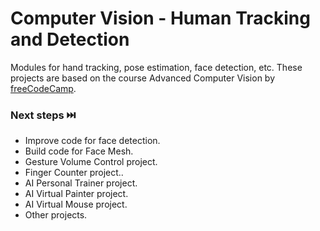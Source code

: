 # Computer Vision - Human Tracking and Detection
Modules for hand tracking, pose estimation, face detection, etc.
These projects are based on the course Advanced Computer Vision by [freeCodeCamp](https://www.youtube.com/watch?v=01sAkU_NvOY&t=6759s&ab_channel=freeCodeCamp.org).

### Next steps ⏭️
- Improve code for face detection.
- Build code for Face Mesh.
- Gesture Volume Control project.
- Finger Counter project..
- AI Personal Trainer project.
- AI Virtual Painter project.
- AI Virtual Mouse project.
- Other projects.
